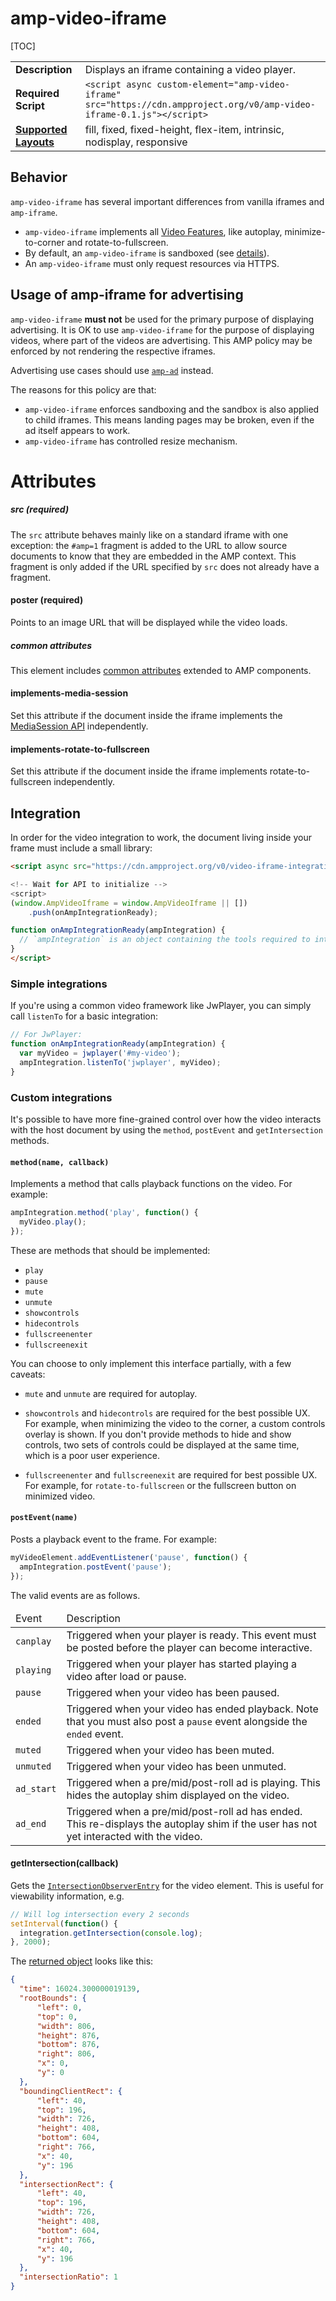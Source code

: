 # <a name="amp-video-iframe"></a> amp-video-iframe

[TOC]

<table>
  <tr>
    <td class="col-fourty"><strong>Description</strong></td>
    <td>Displays an iframe containing a video player.</td>
  </tr>
  <tr>
    <td class="col-fourty"><strong>Required Script</strong></td>
    <td><code>&lt;script async custom-element="amp-video-iframe" src="https://cdn.ampproject.org/v0/amp-video-iframe-0.1.js">&lt;/script></code></td>
  </tr>
  <tr>
    <td class="col-fourty"><strong><a href="https://www.ampproject.org/docs/guides/responsive/control_layout.html">Supported Layouts</a></strong></td>
    <td>fill, fixed, fixed-height, flex-item, intrinsic, nodisplay, responsive</td>
  </tr>
</table>


## Behavior

`amp-video-iframe` has several important differences from vanilla iframes and `amp-iframe`.

- `amp-video-iframe` implements all [Video Features](../../spec/video-interface.md), like autoplay, minimize-to-corner and rotate-to-fullscreen.
- By default, an `amp-video-iframe` is sandboxed (see [details](#sandbox)).
- An `amp-video-iframe` must only request resources via HTTPS.


## Usage of amp-iframe for advertising

`amp-video-iframe` **must not** be used for the primary purpose of displaying advertising. It is OK to use `amp-video-iframe` for the purpose of displaying videos, where part of the videos are advertising. This AMP policy may be enforced by not rendering the respective iframes.

Advertising use cases should use [`amp-ad`](https://www.ampproject.org/docs/reference/components/amp-ad) instead.

The reasons for this policy are that:

- `amp-video-iframe` enforces sandboxing and the sandbox is also applied to child iframes. This means landing pages may be broken, even if the ad itself appears to work.
- `amp-video-iframe` has controlled resize mechanism.

# Attributes

##### src (required)

The `src` attribute behaves mainly like on a standard iframe with one exception: the `#amp=1` fragment is added to the URL to allow
source documents to know that they are embedded in the AMP context. This fragment is only added if the URL specified by `src` does
not already have a fragment.

#### poster (required)

Points to an image URL that will be displayed while the video loads.

##### common attributes

This element includes [common attributes](https://www.ampproject.org/docs/reference/common_attributes) extended to AMP components.

#### implements-media-session

Set this attribute if the document inside the iframe implements the [MediaSession API](https://developer.mozilla.org/en-US/docs/Web/API/Media_Session_API) independently.

#### implements-rotate-to-fullscreen

Set this attribute if the document inside the iframe implements rotate-to-fullscreen independently.

## Integration

In order for the video integration to work, the document living inside your
frame must include a small library:

```html
<script async src="https://cdn.ampproject.org/v0/video-iframe-integration-0.1.js">

<!-- Wait for API to initialize -->
<script>
(window.AmpVideoIframe = window.AmpVideoIframe || [])
    .push(onAmpIntegrationReady);

function onAmpIntegrationReady(ampIntegration) {
  // `ampIntegration` is an object containing the tools required to integrate.
}
</script>
```

### Simple integrations

If you're using a common video framework like JwPlayer, you can
simply call `listenTo` for a basic integration:

```js
// For JwPlayer:
function onAmpIntegrationReady(ampIntegration) {
  var myVideo = jwplayer('#my-video');
  ampIntegration.listenTo('jwplayer', myVideo);
}
```

### Custom integrations

It's possible to have more fine-grained control over how the video interacts
with the host document by using the `method`, `postEvent` and `getIntersection`
methods.

#### `method(name, callback)`

Implements a method that calls playback functions on the video. For example:

```js
ampIntegration.method('play', function() {
  myVideo.play();
});
```

These are methods that should be implemented:

- `play`
- `pause`
- `mute`
- `unmute`
- `showcontrols`
- `hidecontrols`
- `fullscreenenter`
- `fullscreenexit`

You can choose to only implement this interface partially, with a few caveats:

- `mute` and `unmute` are required for autoplay.

- `showcontrols` and `hidecontrols` are required for the best possible UX. For
  example, when minimizing the video to the corner, a custom controls overlay is
  shown. If you don't provide methods to hide and show controls, two sets of
  controls could be displayed at the same time, which is a poor user experience.

- `fullscreenenter` and `fullscreenexit` are required for best possible UX. For
  example, for `rotate-to-fullscreen` or the fullscreen button on minimized
  video.

#### `postEvent(name)`

Posts a playback event to the frame. For example:

```js
myVideoElement.addEventListener('pause', function() {
  ampIntegration.postEvent('pause');
});
```

The valid events are as follows.

<table>
  <thead>
    <tr>
      <td>Event</td>
      <td>Description</td>
    </tr>
  </thead>
  <tbody>
    <tr>
      <td><code>canplay</code></td>
      <td>
        Triggered when your player is ready. This event must be posted before
        the player can become interactive.
      </td>
    </tr>
    <tr>
      <td><code>playing</code></td>
      <td>
        Triggered when your player has started playing a video after load or
        pause.
      </td>
    </tr>
    <tr>
      <td><code>pause</code></td>
      <td>
        Triggered when your video has been paused.
      </td>
    </tr>
    <tr>
      <td><code>ended</code></td>
      <td>
        Triggered when your video has ended playback. Note that you must also
        post a <code>pause</code> event alongside the <code>ended</code> event.
      </td>
    </tr>
    <tr>
      <td><code>muted</code></td>
      <td>
        Triggered when your video has been muted.
      </td>
    </tr>
    <tr>
      <td><code>unmuted</code></td>
      <td>
        Triggered when your video has been unmuted.
      </td>
    </tr>
    <tr>
      <td><code>ad_start</code></td>
      <td>
        Triggered when a pre/mid/post-roll ad is playing. This hides the
        autoplay shim displayed on the video.
      </td>
    </tr>
    <tr>
      <td><code>ad_end</code></td>
      <td>
        Triggered when a pre/mid/post-roll ad has ended. This re-displays the
        autoplay shim if the user has not yet interacted with the video.
      </td>
    </tr>
  </tbody>
</table>

#### getIntersection(callback)

Gets the [`IntersectionObserverEntry`](https://developer.mozilla.org/en-US/docs/Web/API/IntersectionObserverEntry) for
the video element. This is useful for viewability information, e.g.

```js
// Will log intersection every 2 seconds
setInterval(function() {
  integration.getIntersection(console.log);
}, 2000);
```

The [returned object](https://developer.mozilla.org/en-US/docs/Web/API/IntersectionObserverEntry) looks like this:

```json
{
  "time": 16024.300000019139,
  "rootBounds": {
      "left": 0,
      "top": 0,
      "width": 806,
      "height": 876,
      "bottom": 876,
      "right": 806,
      "x": 0,
      "y": 0
  },
  "boundingClientRect": {
      "left": 40,
      "top": 196,
      "width": 726,
      "height": 408,
      "bottom": 604,
      "right": 766,
      "x": 40,
      "y": 196
  },
  "intersectionRect": {
      "left": 40,
      "top": 196,
      "width": 726,
      "height": 408,
      "bottom": 604,
      "right": 766,
      "x": 40,
      "y": 196
  },
  "intersectionRatio": 1
}
```
